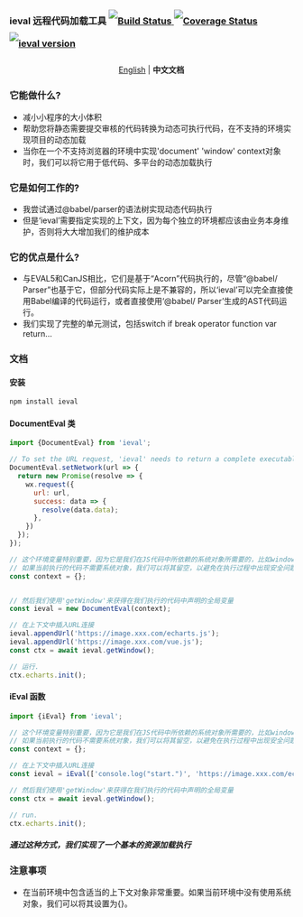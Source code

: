 <h3 style='line-height: 40px;'>
  <span>ieval 远程代码加载工具</span>
  <a href="https://github.com/tang-haibo/remote-import/actions/workflows/deploy.yml/badge.svg">
    <img src="https://github.com/tang-haibo/remote-import/actions/workflows/deploy.yml/badge.svg" alt="Build Status">
  </a>
  <a href='https://coveralls.io/github/tang-haibo/remote-import?branch=master'>
    <img src='https://coveralls.io/repos/github/tang-haibo/remote-import/badge.svg?branch=master' alt='Coverage Status' />
  </a>
  <a href='https://www.npmjs.com/package/ieval'>
    <img src='https://img.shields.io/npm/v/ieval' alt='ieval version'>
  </a>
</h3>
<p align='center'>
  <a href='README.md'>English</a>
  |
  <b>中文文档</b>
</p>

### 它能做什么?
* 减小小程序的大小体积
* 帮助您将静态需要提交审核的代码转换为动态可执行代码，在不支持的环境实现项目的动态加载
* 当你在一个不支持浏览器的环境中实现'document' 'window' context对象时，我们可以将它用于低代码、多平台的动态加载执行

### 它是如何工作的?
* 我尝试通过@babel/parser的语法树实现动态代码执行
* 但是‘ieval’需要指定实现的上下文，因为每个独立的环境都应该由业务本身维护，否则将大大增加我们的维护成本
### 它的优点是什么?
* 与EVAL5和CanJS相比，它们是基于“Acorn”代码执行的，尽管“@babel/ Parser”也基于它，但部分代码实际上是不兼容的，所以‘ieval’可以完全直接使用Babel编译的代码运行，或者直接使用‘@babel/ Parser’生成的AST代码运行。
* 我们实现了完整的单元测试，包括switch if break operator function var return…

### 文档
#### 安装
```javascript
npm install ieval
```
#### DocumentEval 类
``` javascript
import {DocumentEval} from 'ieval';

// To set the URL request, 'ieval' needs to return a complete executable code string via 'Promise'
DocumentEval.setNetwork(url => {
  return new Promise(resolve => {
    wx.request({
      url: url,
      success: data => {
        resolve(data.data);
      },
    })
  });
});

// 这个环境变量特别重要，因为它是我们在JS代码中所依赖的系统对象所需要的，比如window global文档
// 如果当前执行的代码不需要系统对象，我们可以将其留空，以避免在执行过程中出现安全问题
const context = {};


// 然后我们使用'getWindow'来获得在我们执行的代码中声明的全局变量
const ieval = new DocumentEval(context);

// 在上下文中插入URL连接
ieval.appendUrl('https://image.xxx.com/echarts.js');
ieval.appendUrl('https://image.xxx.com/vue.js');
const ctx = await ieval.getWindow();

// 运行.
ctx.echarts.init();
```

#### iEval 函数
``` javascript
import {iEval} from 'ieval';

// 这个环境变量特别重要，因为它是我们在JS代码中所依赖的系统对象所需要的，比如window global文档
// 如果当前执行的代码不需要系统对象，我们可以将其留空，以避免在执行过程中出现安全问题
const context = {};

// 在上下文中插入URL连接
const ieval = iEval(['console.log("start.")', 'https://image.xxx.com/echarts.js', 'https://image.xxx.com/vue.js','console.log("end.")'], context);

// 然后我们使用'getWindow'来获得在我们执行的代码中声明的全局变量
const ctx = await ieval.getWindow();

// run.
ctx.echarts.init();
```

##### 通过这种方式，我们实现了一个基本的资源加载执行

### 注意事项
* 在当前环境中包含适当的上下文对象非常重要。如果当前环境中没有使用系统对象，我们可以将其设置为{}。